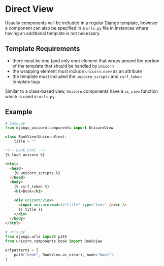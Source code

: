 # Direct View

Usually components will be included in a regular Django template, however a component can also be specified in a `urls.py` file in instances where having an additional template is not necessary.

## Template Requirements

- there must be one (and only one) element that wraps around the portion of the template that should be handled by `Unicorn`
- the wrapping element must include `unicorn:view` as an attribute
- the template must included the `unicorn_scripts` and `csrf_token` template tags

Similar to a class-based view, `Unicorn` components have a `as_view` function which is used in `urls.py`.

## Example

```python
# book.py
from django_unicorn.components import UnicornView

class BookView(UnicornView):
    title = ""
```

```html
<!-- book.html -->
{% load unicorn %}

<html>
  <head>
    {% unicorn_scripts %}
  </head>
  <body>
    {% csrf_token %}
    <h1>Book</h1>

    <div unicorn:view>
      <input unicorn:model="title" type="text" /><br />
      {{ title }}
    </div>
  </body>
</html>
```

```python
# urls.py
from django.urls import path
from unicorn.components.book import BookView

urlpatterns = [
    path("book", BookView.as_view(), name="book"),
]
```
